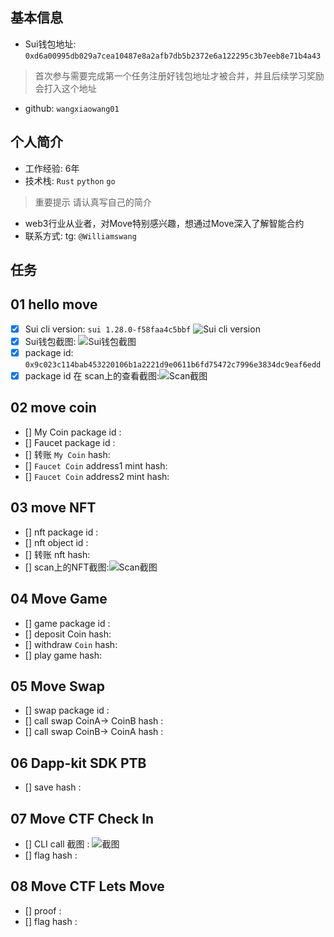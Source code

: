 ## 基本信息
- Sui钱包地址: `0xd6a00995db029a7cea10487e8a2afb7db5b2372e6a122295c3b7eeb8e71b4a43`
> 首次参与需要完成第一个任务注册好钱包地址才被合并，并且后续学习奖励会打入这个地址
- github: `wangxiaowang01`

## 个人简介
- 工作经验: 6年
- 技术栈: `Rust`  `python` `go`
> 重要提示 请认真写自己的简介
- web3行业从业者，对Move特别感兴趣，想通过Move深入了解智能合约
- 联系方式: tg: `@Williamswang` 

## 任务

##   01 hello move  
- [x] Sui cli version: `sui 1.28.0-f58faa4c5bbf` ![Sui cli version](./images/2024-07-01_22-07.png)
- [x] Sui钱包截图: ![Sui钱包截图](./images/2024-07-01_22-02.png)
- [x] package id: `0x9c023c114bab453220106b1a2221d9e0611b6fd75472c7996e3834dc9eaf6edd`
- [x] package id 在 scan上的查看截图:![Scan截图](./images/2024-07-01_21-54.png)

##   02 move coin
- [] My Coin package id : 
- [] Faucet package id : 
- [] 转账 `My Coin` hash:
- [] `Faucet Coin` address1 mint hash:
- [] `Faucet Coin` address2 mint hash:

##   03 move NFT
- [] nft package id :
- [] nft object id : 
- [] 转账 nft  hash:
- [] scan上的NFT截图:![Scan截图](./images/你的图片地址)

##   04 Move Game
- [] game package id :
- [] deposit Coin hash:
- [] withdraw `Coin` hash:
- [] play game hash:

##   05 Move Swap
- [] swap package id :
- [] call swap CoinA-> CoinB  hash :
- [] call swap CoinB-> CoinA  hash :

##   06 Dapp-kit SDK PTB
- [] save hash :

##   07 Move CTF Check In
- [] CLI call 截图 : ![截图](./images/你的图片地址)
- [] flag hash :

##   08 Move CTF Lets Move
- [] proof : 
- [] flag hash :
